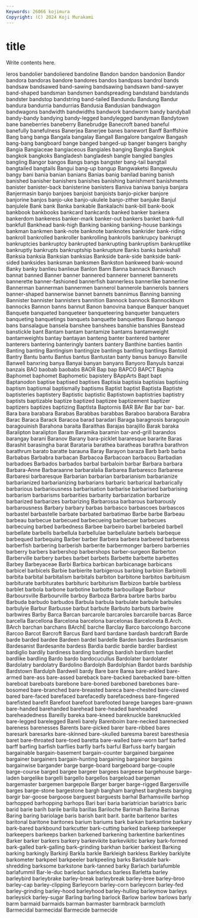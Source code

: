 ```yaml
---
Keywords: 26066 kojimura
Copyright: (C) 2024 Koji Murakami
---
```


# title

Write contents here.



leros bandolier bandoliered bandoline Bandon
bandon bandonion Bandor bandora bandoras bandore bandores bandos bandpass bandrol
bands bandsaw bandsawed band-sawing bandsawing bandsawn band-sawyer band-shaped bandsman bandsmen
bandspreading bandstand bandstands bandster bandstop bandstring band-tailed Bandundu Bandung Bandur
bandura bandurria bandurrias Bandusia Bandusian bandwagon bandwagons bandwidth bandwidths bandwork
bandworm bandy bandyball bandy-bandy bandying bandy-legged bandylegged bandyman Bandytown bane
baneberries baneberry Banebrudge Banecroft baned baneful banefully banefulness Banerjea Banerjee
banes banewort Banff Banffshire Bang bang banga Bangala bangalay Bangall
Bangalore bangalow Bangash bang-bang bangboard bange banged banged-up banger bangers
banghy Bangia Bangiaceae bangiaceous Bangiales banging Bangka Bangkok bangkok bangkoks
Bangladesh bangladesh bangle bangled bangles bangling Bangor bangos Bangs bangs
bangster bang-tail bangtail bangtailed bangtails Bangui bang-up bangup Bangwaketsi Bangweulu
bangy bani bania banian banians Banias banig banilad baning banish
banished banisher banishers banishes banishing banishment banishments banister banister-back banisterine
banisters Baniva baniwa baniya banjara Banjermasin banjo banjoes banjoist banjoists
banjo-picker banjore banjorine banjos banjo-uke banjo-ukulele banjo-zither banjuke Banjul banjulele
Bank bank Banka bankable Bankalachi bank-bill bank-book bankbook bankbooks bankcard
bankcards banked banker bankera bankerdom bankeress banker-mark banker-out bankers banket
bank-full bankfull Bankhead bank-high Banking banking banking-house bankings bankman bankmen
bank-note banknote banknotes bankrider bank-riding bankroll bankrolled bankroller bankrolling bankrolls
bankrupcy bankrupt bankruptcies bankruptcy bankrupted bankrupting bankruptism bankruptlike bankruptly bankrupts
bankruptship bankrupture Banks banks bankshall Banksia banksia Banksian banksias Bankside
bank-side bankside bank-sided banksides banksman banksmen Bankston bankweed bank-wound Banky
banky banlieu banlieue Banlon Bann Banna bannack Bannasch bannat banned
Banner banner bannered bannerer banneret bannerets bannerette banner-fashioned bannerfish bannerless
bannerlike bannerline Bannerman bannerman bannermen bannerol bannerole bannerols banners banner-shaped
bannerwise bannet bannets bannimus Banning banning Bannister bannister bannisters bannition
Bannock bannock Bannockburn bannocks Bannon banns bannut Banon banovina banque
Banquer banquet Banquete banqueted banqueteer banqueteering banqueter banqueters banqueting banquetings
banquets banquette banquettes Banquo banquo bans bansalague bansela banshee banshees
banshie banshies Banstead banstickle bant Bantam bantam bantamize bantams bantamweight
bantamweights bantay bantayan banteng banter bantered banterer banterers bantering banteringly
banters bantery Banthine banties bantin Banting banting Bantingism bantingize bantings
bantling bantlings Bantoid Bantry Bantu bantu Bantus bantus Bantustan banty
banus banuyo Banville Banwell banxring banya Banyai banyan banyans Banyoro
Banyuls banzai banzais BAO baobab baobabs BAOR Bap bap BAPCO
BAPCT Baphia Baphomet baphomet Baphometic bapistery BAppArts Bapt bapt Baptanodon
baptise baptised baptises Baptisia baptisia baptisias baptising baptism baptismal baptismally
baptisms Baptist baptist Baptista Baptiste baptisteries baptistery Baptistic baptistic Baptistown
baptistries baptistry baptists baptizable baptize baptized baptizee baptizement baptizer baptizers
baptizes baptizing Baptlsta Baptornis BAR BAr Bar bar bar- bar.
Bara bara barabara Barabas Barabbas barabbas Baraboo barabora Barabra Barac
Baraca Barack Baracoa barad baradari Baraga baragnosis baragouin baragouinish Barahona
baraita Baraithas Barajas barajillo Barak baraka Baralipton baralipton Baram Baramika
baramin bar-and-grill barandos barangay barani Baranov Barany bara-picklet bararesque bararite
Baras Barashit barasingha barat Barataria barathea baratheas barathra barathron barathrum
barato baratte barauna Baray Barayon baraza Barb barb barba Barbabas
Barbabra barbacan Barbacoa Barbacoan barbacou Barbadian barbadoes Barbados barbados barbal
barbaloin barbar Barbara barbara Barbara-Anne Barbaraanne barbaralalia Barbarea Barbaresco Barbarese
Barbaresi barbaresque Barbarian barbarian barbarianism barbarianize barbarianized barbarianizing barbarians barbaric
barbarical barbarically barbarious barbariousness barbarisation barbarise barbarised barbarising barbarism barbarisms
barbarities barbarity barbarization barbarize barbarized barbarizes barbarizing Barbarossa barbarous barbarously
barbarousness Barbary barbary barbas barbasco barbascoes barbascos barbastel barbastelle barbate
barbated barbatimao Barbe barbe Barbeau barbeau barbecue barbecued barbecueing barbecuer
barbecues barbecuing barbed barbedness Barbee barbeiro barbel barbeled barbell barbellate
barbells barbellula barbellulae barbellulate barbels barbeque barbequed barbequing Barber barber
Barbera barbera barbered barberess barberfish barbering barberish barberite barbermonger barbero
barberries barberry barbers barbershop barbershops barber-surgeon Barberton Barberville barbery barbes
barbet barbets Barbette barbette barbettes Barbey Barbeyaceae Barbi Barbica barbican
barbicanage barbicans barbicel barbicels Barbie barbierite barbigerous barbing barbion Barbirolli
barbita barbital barbitalism barbitals barbiton barbitone barbitos barbituism barbiturate barbiturates
barbituric barbiturism Barbizon barble barbless barblet barbola barbone barbotine barbotte
barbouillage Barbour Barboursville Barbourville barboy Barboza Barbra barbre barbs barbu
Barbuda barbudo barbudos Barbula barbula barbulate barbule barbules barbulyie Barbur
Barbusse barbut barbute Barbuto barbuts barbwire barbwires Barby Barca Barcan
barcarole barcaroles barcarolle barcas Barce barcella Barcellona Barcelona barcelona barcelonas
Barceloneta B.Arch. BArch barchan barchans BArchE barche Barclay Barco barcolongo
barcone Barcoo Barcot Barcroft Barcus Bard bard bardane bardash bardcraft
Barde barde barded bardee Bardeen bardel bardelle Barden bardes Bardesanism
Bardesanist Bardesanite bardess Bardia bardic bardie bardier bardiest bardiglio bardily
bardiness barding bardings bardish bardism bardlet bardlike bardling Bardo bardo
bardocucullus Bardolater bardolater Bardolatry bardolatry Bardolino Bardolph Bardolphian Bardot bards
bardship Bardstown Bardulph Bardwell bardy Bare bare Barea bare-ankled bare-armed
bare-ass bare-assed bareback bare-backed barebacked bare-bitten bareboat bareboats barebone bare-boned
bareboned barebones bare-bosomed bare-branched bare-breasted bareca bare-chested bare-clawed bared bare-faced
barefaced barefacedly barefacedness bare-fingered barefisted barefit Barefoot barefoot barefooted barege
bareges bare-gnawn bare-handed barehanded barehead bare-headed bareheaded bareheadedness Bareilly bareka
bare-kneed bareknuckle bareknuckled bare-legged barelegged Bareli barely Barenboim bare-necked barenecked
bareness barenesses Barents bare-picked barer bare-ribbed bares baresark baresarks bare-skinned
bare-skulled baresma barest baresthesia baret bare-throated bare-toed baretta bare-walled bare-worn
barf barfed barff barfing barfish barflies barfly barfs barful Barfuss
barfy bargain bargainable bargain-basement bargain-counter bargained bargainee bargainer bargainers bargain-hunting
bargaining bargainor bargains bargainwise bargander barge barge-board bargeboard barge-couple barge-course
barged bargee bargeer bargees bargeese bargehouse barge-laden bargelike bargelli bargello
bargellos bargeload bargeman bargemaster bargemen bargepole Barger barger barge-rigged Bargersville
barges barge-stone bargestone bargh bargham barghest barghests barging bargir bar-goose
bargoose barguest barguests barhal Barhamsville barhop barhopped barhopping barhops Bari
bari baria bariatrician bariatrics baric barid barie barih barile barilla
barillas Bariloche Barimah Barina Barinas Baring baring bariolage baris barish
barit barit. barite baritenor barites baritonal baritone baritones barium bariums
bark barkan barkantine barkary bark-bared barkbound barkcutter bark-cutting barked barkeep
barkeeper barkeepers barkeeps barken barkened barkening barkentine barkentines Barker barker
barkers barkery barkevikite barkevikitic barkey bark-formed bark-galled bark-galling bark-grinding barkhan
barkier barkiest Barking barking barkingly Barkinji Barkla barkle Barkleigh barkless
Barkley barklyite barkometer barkpeel barkpeeler barkpeeling barks Barksdale bark-shredding barksome
barkstone bark-tanned barky Barlach barlafumble barlafummil Bar-le-duc barleduc barleducs barless
Barletta barley barleybird barleybrake barley-break barleybreak barley-bree barley-broo barley-cap barley-clipping
Barleycorn barley-corn barleycorn barley-fed barley-grinding barley-hood barleyhood barley-hulling barleymow barleys
barleysick barley-sugar Barling barling barlock Barlow barlow barlows barly barm
barmaid barmaids barman barmaster barmbrack barmcloth Barmecidal barmecidal Barmecide barmecide
